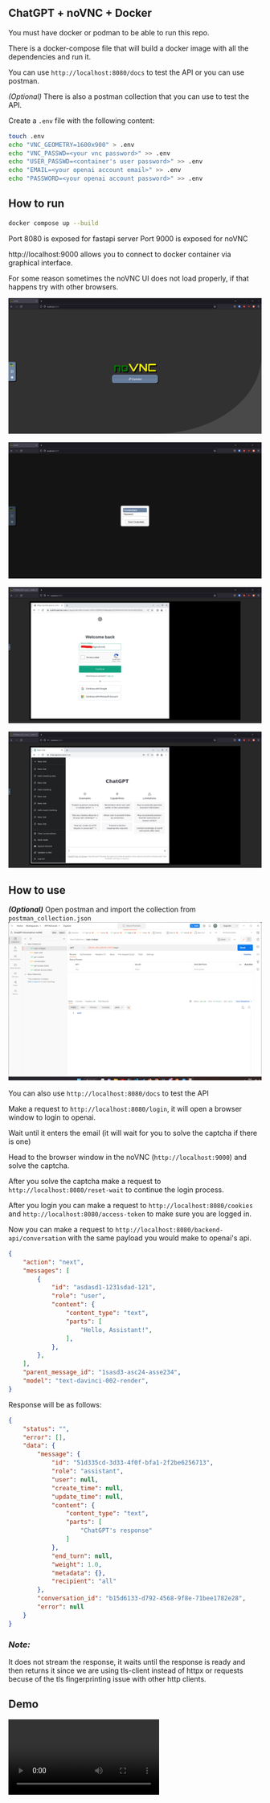 ## ChatGPT + noVNC + Docker

You must have docker or podman to be able to run this repo.

There is a docker-compose file that will build a docker image with all the dependencies and run it.

You can use `http://localhost:8080/docs` to test the API or you can use postman.

_*(Optional)*_ There is also a postman collection that you can use to test the API.

Create a `.env` file with the following content:

```bash
touch .env
echo "VNC_GEOMETRY=1600x900" > .env
echo "VNC_PASSWD=<your vnc password>" >> .env
echo "USER_PASSWD=<container's user password>" >> .env
echo "EMAIL=<your openai account email>" >> .env
echo "PASSWORD=<your openai account password>" >> .env
```

## How to run

```bash
docker compose up --build
```

Port 8080 is exposed for fastapi server
Port 9000 is exposed for noVNC

http://localhost:9000 allows you to connect to docker container via graphical interface.

For some reason sometimes the noVNC UI does not load properly, if that happens try with other browsers.


![noVNC UI](media/novnc01.png)

![noVNC UI](media/novnc02.png)

![noVNC UI](media/novnc03.png)

![noVNC UI](media/novnc04.png)

## How to use

_**(Optional)**_ Open postman and import the collection from `postman_collection.json`
![postman](media/postman01.png)

You can also use `http://localhost:8080/docs` to test the API

Make a request to `http://localhost:8080/login`, it will open a browser window to login to openai.

Wait until it enters the email (it will wait for you to solve the captcha if there is one)

Head to the browser window in the noVNC (`http://localhost:9000`) and solve the captcha.

After you solve the captcha make a request to `http://localhost:8080/reset-wait` to continue the login process.

After you login you can make a request to `http://localhost:8080/cookies` and `http://localhost:8080/access-token` to make sure you are logged in.

Now you can make a request to `http://localhost:8080/backend-api/conversation` with the same payload you would  make to openai's api.

```json
{
    "action": "next",
    "messages": [
        {
            "id": "asdasd1-1231sdad-121",
            "role": "user",
            "content": {
                "content_type": "text",
                "parts": [
                    "Hello, Assistant!",
                ],
            },
        },
    ],
    "parent_message_id": "1sasd3-asc24-asse234",
    "model": "text-davinci-002-render",
}
```

Response will be as follows:

```json
{
    "status": "",
    "error": [],
    "data": {
        "message": {
            "id": "51d335cd-3d33-4f0f-bfa1-2f2be6256713", 
            "role": "assistant", 
            "user": null, 
            "create_time": null, 
            "update_time": null, 
            "content": {
                "content_type": "text", 
                "parts": [
                    "ChatGPT's response"
                ]
            }, 
            "end_turn": null, 
            "weight": 1.0, 
            "metadata": {}, 
            "recipient": "all"
        }, 
        "conversation_id": "b15d6133-d792-4568-9f8e-71bee1782e28", 
        "error": null
    }
}
```

### _*Note:*_ 
It does not stream the response, it waits until the response is ready and then returns it since we are using tls-client instead of httpx or requests becuse of the tls fingerprinting issue with other http clients.

## Demo

<video style="margin:auto;" src="media/docker-chatgpt01.mp4" controls preload></video>